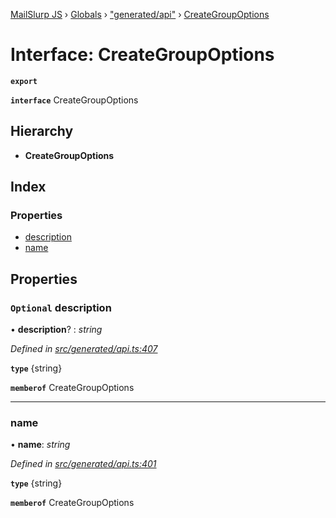 [MailSlurp JS](../README.md) › [Globals](../globals.md) › ["generated/api"](../modules/_generated_api_.md) › [CreateGroupOptions](_generated_api_.creategroupoptions.md)

# Interface: CreateGroupOptions

**`export`** 

**`interface`** CreateGroupOptions

## Hierarchy

* **CreateGroupOptions**

## Index

### Properties

* [description](_generated_api_.creategroupoptions.md#optional-description)
* [name](_generated_api_.creategroupoptions.md#name)

## Properties

### `Optional` description

• **description**? : *string*

*Defined in [src/generated/api.ts:407](https://github.com/mailslurp/mailslurp-client-ts-js/blob/e9348f1/src/generated/api.ts#L407)*

**`type`** {string}

**`memberof`** CreateGroupOptions

___

###  name

• **name**: *string*

*Defined in [src/generated/api.ts:401](https://github.com/mailslurp/mailslurp-client-ts-js/blob/e9348f1/src/generated/api.ts#L401)*

**`type`** {string}

**`memberof`** CreateGroupOptions

